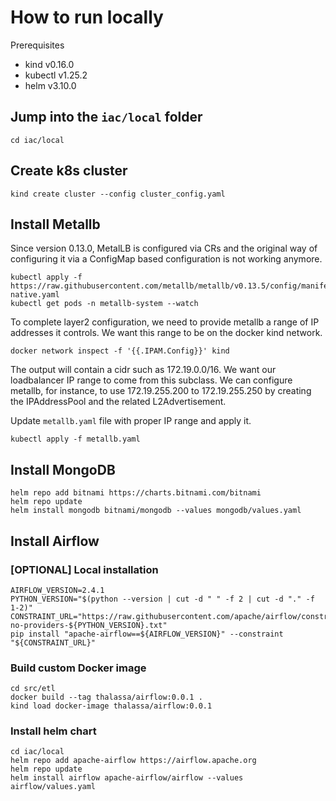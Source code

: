 # How to run locally

Prerequisites

- kind v0.16.0
- kubectl v1.25.2
- helm v3.10.0

## Jump into the `iac/local` folder

```shell
cd iac/local
```

## Create k8s cluster

```shell
kind create cluster --config cluster_config.yaml
```

## Install Metallb

Since version 0.13.0, MetalLB is configured via CRs and the original way of configuring it 
via a ConfigMap based configuration is not working anymore.

```shell
kubectl apply -f https://raw.githubusercontent.com/metallb/metallb/v0.13.5/config/manifests/metallb-native.yaml
kubectl get pods -n metallb-system --watch
```

To complete layer2 configuration, we need to provide metallb a range of IP addresses it controls.
We want this range to be on the docker kind network.

```shell
docker network inspect -f '{{.IPAM.Config}}' kind
```

The output will contain a cidr such as 172.19.0.0/16.
We want our loadbalancer IP range to come from this subclass.
We can configure metallb, for instance, to use 172.19.255.200 to 172.19.255.250 
by creating the IPAddressPool and the related L2Advertisement.

Update `metallb.yaml` file with proper IP range and apply it.

```shell
kubectl apply -f metallb.yaml
```

## Install MongoDB

```shell
helm repo add bitnami https://charts.bitnami.com/bitnami
helm repo update
helm install mongodb bitnami/mongodb --values mongodb/values.yaml
```

## Install Airflow

### [OPTIONAL] Local installation

```shell
AIRFLOW_VERSION=2.4.1   
PYTHON_VERSION="$(python --version | cut -d " " -f 2 | cut -d "." -f 1-2)"
CONSTRAINT_URL="https://raw.githubusercontent.com/apache/airflow/constraints-${AIRFLOW_VERSION}/constraints-no-providers-${PYTHON_VERSION}.txt"
pip install "apache-airflow==${AIRFLOW_VERSION}" --constraint "${CONSTRAINT_URL}" 
```

### Build custom Docker image

```shell
cd src/etl
docker build --tag thalassa/airflow:0.0.1 .
kind load docker-image thalassa/airflow:0.0.1
```

### Install helm chart

```shell
cd iac/local
helm repo add apache-airflow https://airflow.apache.org
helm repo update
helm install airflow apache-airflow/airflow --values airflow/values.yaml
```
